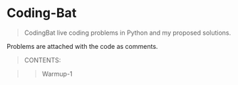 # Coding-Bat
> CodingBat live coding problems in Python and my proposed solutions.

Problems are attached with the code as comments.

> CONTENTS: 

>> Warmup-1
